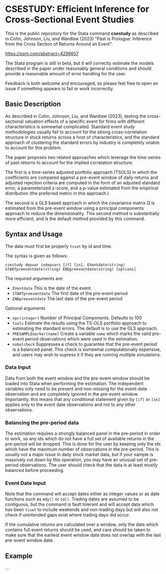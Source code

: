 # CSESTUDY: Efficient Inference for Cross-Sectional Event Studies
This is the public repository for the Stata command **csestudy** as described in Cohn, Johnson, Liu, and Wardlaw (2023) "Past is Prologue: Inference from the Cross Section of Returns Around an Event".

https://ssrn.com/abstract=4296657

The Stata program is still in beta, but it will correctly estimate the models described in the paper under reasonably general conditions and should provide a reasonable amount of error handling for the user.

Feedback is both welcome and encouraged, so please feel free to open an issue if something appears to fail or work incorrectly.

## Basic Description

As described in Cohn, Johnson, Liu, and Wardlaw (2023), testing the cross-sectional valuation effects of a specific event for firms with different characteristics is somewhat complicated. Standard event study methodologies usually fail to account for the strong cross-correlation structure in stock returns across a host of characteristics, and the standard approach of clustering the standard errors by industry is completely unable to account for this problem.

The paper proposes two related approaches which leverage the time-series of past returns to account for the implied correlation structure:

The first is a time-series adjusted portfolio approach (TSOLS) in which the coefficients are compared against a pre-event window of daily returns and adjusted rejection criteria are computed in the form of an adjusted standard error, a parameterized z-score, and a p-value estimated from the empirical distribution (the preferred metric in this approach.)

The second is a GLS based approach in which the covariance matrix Ω is estimated from the pre-event window using a principal components approach to reduce the dimensionality. This second method is substantially more efficient, and is the default method provided by this command.

## Syntax and Usage

The data must first be properly `tsset` by id and time.

The syntax is given as follows:

`csestudy depvar indepvars [if] [in], EVentdate(string) STARTpreeventdate(string) ENDpreeventdate(string) [options]`

The required arguments are:
- `EVentdate` This is the date of the event.
- `STARTpreeventdate` The first date of the pre-event period
- `ENDpreeventdate` The last date of the pre-event period

Optional arguments
- `npc(integer)`  Number of Principal Components. Defaults to 100
- `tsols` Estimate the results using the TS-OLS portfolio approach to estimating the standard errors. The default is to use the GLS approach.
- `PRESAMPLEmarker(name)`  Create a variable `name` which marks the valid pre-event period observations which were used in the estimation.
- `nobalcheck` Suppresses a check to guarantee that the pre-event period is a balanced panel. This check is somewhat computationally expensive, and users may wish to supress it if they are running multiple simulations.

### Data Input
Data from both the event window and the pre-event window should be loaded into Stata when performing the estimation. The independent variables only need to be present and non-missing for the event-date observation and are completely ignored in the pre-event window. Importantly, this means that any conditional statement given by `[if]` or `[in]` applies *only* to the event date observations and not to any other observations.


### Balancing the pre-period data
The estimation requires a strongly balanced panel in the pre-period in order to work, so any ids which do not have a full set of available returns in the pre-period will be dropped. This is done for the user by keeping only the ids which have the maximum number of observations in the pre-period. This is usually not a major issue in daily stock market data, but if your sample is massively cut down by this operation, you may have an unusual set of pre-period observations. The user should check that the data is at least *mostly* balanced before proceeding.


### Event Date Input
Note that the command will accept dates either as integer values or as date functions such as `mdy()` or `td()`. Trading dates are assumed to be contiguous, but the command is fault tolerant and will accept data which has been `tsset` to include weekends and non-trading days but will also not check if unintended gaps exist where trading days did occur. 

If the cumulative returns are calculated over a window, only the date which contains full event returns should be used, and care should be taken to make sure that the earliest event window date does not overlap with the last pre-event window date.

## Example
...
